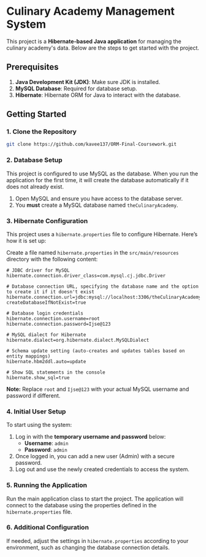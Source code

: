 # Culinary Academy Management System

This project is a **Hibernate-based Java application** for managing the culinary academy's data. Below are the steps to get started with the project.

## Prerequisites

1. **Java Development Kit (JDK)**: Make sure JDK is installed.
2. **MySQL Database**: Required for database setup.
3. **Hibernate**: Hibernate ORM for Java to interact with the database.

## Getting Started

### 1. Clone the Repository

```bash
git clone https://github.com/kavee137/ORM-Final-Coursework.git
```

### 2. Database Setup

This project is configured to use MySQL as the database. When you run the application for the first time, it will create the database automatically if it does not already exist.

1. Open MySQL and ensure you have access to the database server.
2. You **must** create a MySQL database named `theCulinaryAcademy`.

### 3. Hibernate Configuration

This project uses a `hibernate.properties` file to configure Hibernate. Here’s how it is set up:

Create a file named `hibernate.properties` in the `src/main/resources` directory with the following content:

```properties
# JDBC driver for MySQL
hibernate.connection.driver_class=com.mysql.cj.jdbc.Driver

# Database connection URL, specifying the database name and the option to create it if it doesn't exist
hibernate.connection.url=jdbc:mysql://localhost:3306/theCulinaryAcademy?createDatabaseIfNotExist=true

# Database login credentials
hibernate.connection.username=root
hibernate.connection.password=Ijse@123

# MySQL dialect for Hibernate
hibernate.dialect=org.hibernate.dialect.MySQLDialect

# Schema update setting (auto-creates and updates tables based on entity mappings)
hibernate.hbm2ddl.auto=update

# Show SQL statements in the console
hibernate.show_sql=true
```

**Note:** Replace `root` and `Ijse@123` with your actual MySQL username and password if different.

### 4. Initial User Setup

To start using the system:
1. Log in with the **temporary username and password** below:
    - **Username**: `admin`
    - **Password**: `admin`
2. Once logged in, you can add a new user (Admin) with a secure password.
3. Log out and use the newly created credentials to access the system.

### 5. Running the Application

Run the main application class to start the project. The application will connect to the database using the properties defined in the `hibernate.properties` file.

### 6. Additional Configuration

If needed, adjust the settings in `hibernate.properties` according to your environment, such as changing the database connection details.